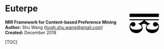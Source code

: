 # Euterpe  <br><img src="ext/logo.png" align="right" width="96">

**MIR Framework for Content-based Preference Mining**  
**Author:** Shu Wang (hugh.shu.wang@gmail.com)  
**Created:** December 2018  

[TOC]



